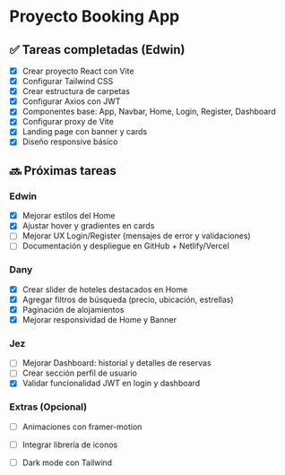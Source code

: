 # Proyecto Booking App

## ✅ Tareas completadas (Edwin)
- [x] Crear proyecto React con Vite
- [x] Configurar Tailwind CSS
- [x] Crear estructura de carpetas
- [x] Configurar Axios con JWT
- [x] Componentes base: App, Navbar, Home, Login, Register, Dashboard
- [x] Configurar proxy de Vite
- [x] Landing page con banner y cards
- [x] Diseño responsive básico

## 🔜 Próximas tareas

### Edwin
- [x] Mejorar estilos del Home
- [x] Ajustar hover y gradientes en cards
- [ ] Mejorar UX Login/Register (mensajes de error y validaciones)
- [ ] Documentación y despliegue en GitHub + Netlify/Vercel

### Dany
- [x] Crear slider de hoteles destacados en Home
- [x] Agregar filtros de búsqueda (precio, ubicación, estrellas)
- [x] Paginación de alojamientos
- [x] Mejorar responsividad de Home y Banner

### Jez
- [ ] Mejorar Dashboard: historial y detalles de reservas
- [ ] Crear sección perfil de usuario
- [x] Validar funcionalidad JWT en login y dashboard

### Extras (Opcional)
- [ ] Animaciones con framer-motion
- [ ] Integrar librería de iconos
- [ ] Dark mode con Tailwind

